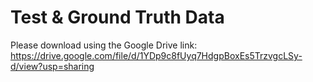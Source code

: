 # Test & Ground Truth Data

Please download using the Google Drive link: https://drive.google.com/file/d/1YDp9c8fUyq7HdgpBoxEs5TrzvgcLSy-d/view?usp=sharing

